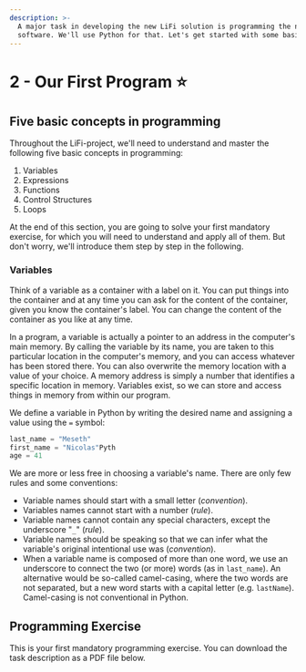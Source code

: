 ```yaml
---
description: >-
  A major task in developing the new LiFi solution is programming the necessary
  software. We'll use Python for that. Let's get started with some basics.
---
```


# 2 - Our First Program ⭐

## Five basic concepts in programming

Throughout the LiFi-project, we'll need to understand and master the following five basic concepts in programming:

1. Variables
2. Expressions
3. Functions
4. Control Structures
5. Loops

At the end of this section, you are going to solve your first mandatory exercise, for which you will need to understand and apply all of them. But don't worry, we'll introduce them step by step in the following.

### Variables

Think of a variable as a container with a label on it. You can put things into the container and at any time you can ask for the content of the container, given you know the container's label. You can change the content of the container as you like at any time.

In a program, a variable is actually a pointer to an address in the computer's main memory. By calling the variable by its name, you are taken to this particular location in the computer's memory, and you can access whatever has been stored there. You can also overwrite the memory location with a value of your choice. A memory address is simply a number that identifies a specific location in memory. Variables exist, so we can store and access things in memory from within our program.&#x20;

We define a variable in Python by writing the desired name and assigning a value using the `=` symbol:

```python
last_name = "Meseth"
first_name = "Nicolas"Pyth
age = 41
```

We are more or less free in choosing a variable's name. There are only few rules and some conventions:

* Variable names should start with a small letter (_convention_).&#x20;
* Variables names cannot start with a number (_rule_).
* Variable names cannot contain any special characters, except the underscore "`_`" (_rule_).
* Variable names should be speaking so that we can infer what the variable's original intentional use was (_convention_).
* When a variable name is composed of more than one word, we use an underscore to connect the two (or more) words (as in `last_name`). An alternative would be so-called camel-casing, where the two words are not separated, but a new word starts with a capital letter (e.g. `lastName`). Camel-casing is not conventional in Python.

## Programming Exercise

This is your first mandatory programming exercise. You can download the task description as a PDF file below.

